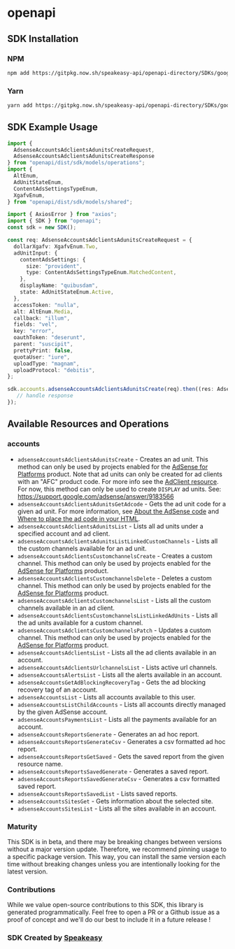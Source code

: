 # openapi

<!-- Start SDK Installation -->
## SDK Installation

### NPM

```bash
npm add https://gitpkg.now.sh/speakeasy-api/openapi-directory/SDKs/googleapis.com/adsense/v2/typescript
```

### Yarn

```bash
yarn add https://gitpkg.now.sh/speakeasy-api/openapi-directory/SDKs/googleapis.com/adsense/v2/typescript
```
<!-- End SDK Installation -->

## SDK Example Usage
<!-- Start SDK Example Usage -->
```typescript
import {
  AdsenseAccountsAdclientsAdunitsCreateRequest,
  AdsenseAccountsAdclientsAdunitsCreateResponse
} from "openapi/dist/sdk/models/operations";
import {
  AltEnum,
  AdUnitStateEnum,
  ContentAdsSettingsTypeEnum,
  XgafvEnum,
} from "openapi/dist/sdk/models/shared";

import { AxiosError } from "axios";
import { SDK } from "openapi";
const sdk = new SDK();

const req: AdsenseAccountsAdclientsAdunitsCreateRequest = {
  dollarXgafv: XgafvEnum.Two,
  adUnitInput: {
    contentAdsSettings: {
      size: "provident",
      type: ContentAdsSettingsTypeEnum.MatchedContent,
    },
    displayName: "quibusdam",
    state: AdUnitStateEnum.Active,
  },
  accessToken: "nulla",
  alt: AltEnum.Media,
  callback: "illum",
  fields: "vel",
  key: "error",
  oauthToken: "deserunt",
  parent: "suscipit",
  prettyPrint: false,
  quotaUser: "iure",
  uploadType: "magnam",
  uploadProtocol: "debitis",
};

sdk.accounts.adsenseAccountsAdclientsAdunitsCreate(req).then((res: AdsenseAccountsAdclientsAdunitsCreateResponse | AxiosError) => {
   // handle response
});
```
<!-- End SDK Example Usage -->

<!-- Start SDK Available Operations -->
## Available Resources and Operations


### accounts

* `adsenseAccountsAdclientsAdunitsCreate` - Creates an ad unit. This method can only be used by projects enabled for the [AdSense for Platforms](https://developers.google.com/adsense/platforms/) product. Note that ad units can only be created for ad clients with an "AFC" product code. For more info see the [AdClient resource](/adsense/management/reference/rest/v2/accounts.adclients). For now, this method can only be used to create `DISPLAY` ad units. See: https://support.google.com/adsense/answer/9183566
* `adsenseAccountsAdclientsAdunitsGetAdcode` - Gets the ad unit code for a given ad unit. For more information, see [About the AdSense code](https://support.google.com/adsense/answer/9274634) and [Where to place the ad code in your HTML](https://support.google.com/adsense/answer/9190028).
* `adsenseAccountsAdclientsAdunitsList` - Lists all ad units under a specified account and ad client.
* `adsenseAccountsAdclientsAdunitsListLinkedCustomChannels` - Lists all the custom channels available for an ad unit.
* `adsenseAccountsAdclientsCustomchannelsCreate` - Creates a custom channel. This method can only be used by projects enabled for the [AdSense for Platforms](https://developers.google.com/adsense/platforms/) product.
* `adsenseAccountsAdclientsCustomchannelsDelete` - Deletes a custom channel. This method can only be used by projects enabled for the [AdSense for Platforms](https://developers.google.com/adsense/platforms/) product.
* `adsenseAccountsAdclientsCustomchannelsList` - Lists all the custom channels available in an ad client.
* `adsenseAccountsAdclientsCustomchannelsListLinkedAdUnits` - Lists all the ad units available for a custom channel.
* `adsenseAccountsAdclientsCustomchannelsPatch` - Updates a custom channel. This method can only be used by projects enabled for the [AdSense for Platforms](https://developers.google.com/adsense/platforms/) product.
* `adsenseAccountsAdclientsList` - Lists all the ad clients available in an account.
* `adsenseAccountsAdclientsUrlchannelsList` - Lists active url channels.
* `adsenseAccountsAlertsList` - Lists all the alerts available in an account.
* `adsenseAccountsGetAdBlockingRecoveryTag` - Gets the ad blocking recovery tag of an account.
* `adsenseAccountsList` - Lists all accounts available to this user.
* `adsenseAccountsListChildAccounts` - Lists all accounts directly managed by the given AdSense account.
* `adsenseAccountsPaymentsList` - Lists all the payments available for an account.
* `adsenseAccountsReportsGenerate` - Generates an ad hoc report.
* `adsenseAccountsReportsGenerateCsv` - Generates a csv formatted ad hoc report.
* `adsenseAccountsReportsGetSaved` - Gets the saved report from the given resource name.
* `adsenseAccountsReportsSavedGenerate` - Generates a saved report.
* `adsenseAccountsReportsSavedGenerateCsv` - Generates a csv formatted saved report.
* `adsenseAccountsReportsSavedList` - Lists saved reports.
* `adsenseAccountsSitesGet` - Gets information about the selected site.
* `adsenseAccountsSitesList` - Lists all the sites available in an account.
<!-- End SDK Available Operations -->

### Maturity

This SDK is in beta, and there may be breaking changes between versions without a major version update. Therefore, we recommend pinning usage
to a specific package version. This way, you can install the same version each time without breaking changes unless you are intentionally
looking for the latest version.

### Contributions

While we value open-source contributions to this SDK, this library is generated programmatically.
Feel free to open a PR or a Github issue as a proof of concept and we'll do our best to include it in a future release !

### SDK Created by [Speakeasy](https://docs.speakeasyapi.dev/docs/using-speakeasy/client-sdks)

